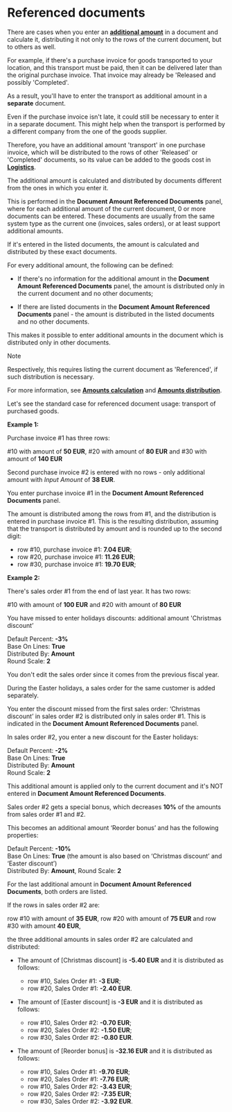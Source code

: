 # Referenced documents

There are cases when you enter an **[additional amount](https://docs.erp.net/tech/advanced/document-amounts/index.html)** in a document and calculate it, distributing it not only to the rows of the current document, but to others as well. 

For example, if there's a purchase invoice for goods transported to your location, and this transport must be paid, then it can be delivered later than the original purchase invoice. That invoice may already be 'Released and possibly 'Completed'. 

As a result, you'll have to enter the transport as additional amount in a **separate** document.

Even if the purchase invoice isn't late, it could still be necessary to enter it in a separate document. This might help when the transport is performed by a different company from the one of the goods supplier. 

Therefore, you have an additional amount 'transport' in one purchase invoice, which will be distributed to the rows of other 'Released' or 'Completed' documents, so its value can be added to the goods cost in **[Logistics](https://docs.erp.net/tech/modules/logistics/index.html)**.

The additional amount is calculated and distributed by documents different from the ones in which you enter it. 

This is performed in the **Document Amount Referenced Documents** panel, where for each additional amount of the current document, 0 or more documents can be entered. These documents are usually from the same system type as the current one (invoices, sales orders), or at least support additional amounts. 

If it's entered in the listed documents, the amount is calculated and distributed by these exact documents. 

For every additional amount, the following can be defined:

- If there's no information for the additional amount in the **Document Amount Referenced Documents** panel, the amount is distributed only in the current document and no other documents;

- If there are listed documents in the **Document Amount Referenced Documents** panel - the amount is distributed in the listed documents and no other documents.

This makes it possible to enter additional amounts in the document which is distributed only in other documents.

> [!NOTE] 
> 
> Respectively, this requires listing the current document as 'Referenced', if such distribution is necessary. 

For more information, see **[Amounts calculation](https://docs.erp.net/tech/advanced/document-amounts/amounts-calculation/index.html)** and **[Amounts distribution](https://docs.erp.net/tech/advanced/document-amounts/amounts-distribution/index.html)**.

Let's see the standard case for referenced document usage: transport of purchased goods. 

**Example 1:**

Purchase invoice #1 has three rows: 

#10 with amount of **50 EUR**, #20 with amount of **80 EUR** and #30 with amount of **140 EUR**

Second purchase invoice #2 is entered with no rows - only additional amount with _Input Amount_ of **38 EUR**. 

You enter purchase invoice #1 in the **Document Amount Referenced Documents** panel.

The amount is distributed among the rows from #1, and the distribution is entered in purchase invoice #1. This is the resulting distribution, assuming that the transport is distributed by amount and is rounded up to the second digit:

- row #10, purchase invoice #1: **7.04 EUR**; <br>
- row #20, purchase invoice #1: **11.26 EUR**; <br>
- row #30, purchase invoice #1: **19.70 EUR**; <br>

**Example 2:**

There's sales order #1 from the end of last year. It has two rows: 

#10 with amount of **100 EUR** and #20 with amount of **80 EUR** 

You have missed to enter holidays discounts: additional amount 'Christmas discount’

Default Percent: **-3%** <br> Base On Lines: **True** <br>  Distributed By: **Amount** <br>  Round Scale: **2** 

You don't edit the sales order since it comes from the previous fiscal year. 

During the Easter holidays, a sales order for the same customer is added separately.

You enter the discount missed from the first sales order: ‘Christmas discount’ in sales order #2 is distributed only in sales order #1. This is indicated in the **Document Amount Referenced Documents** panel. 

In sales order #2, you enter a new discount for the Easter holidays:

Default Percent: **-2%** <br> Base On Lines: **True** <br>  Distributed By: **Amount** <br> Round Scale: **2** 

This additional amount is applied only to the current document and it's NOT entered in **Document Amount Referenced Documents**. 

Sales order #2 gets a special bonus, which decreases **10%** of the amounts from sales order #1 and #2. 

This becomes an additional amount ‘Reorder bonus’ and has the following properties: 

Default Percent: **-10%** <br>
Base On Lines: **True** (the amount is also based on ‘Christmas discount’ and ‘Easter discount’) <br> 
Distributed By: **Amount**, Round Scale: **2**

For the last additional amount in **Document Amount Referenced Documents**, both orders are listed.

If the rows in sales order #2 are: 

row #10 with amount of **35 EUR**, row #20 with amount of **75 EUR** and row #30 with amount **40 EUR**, 

the three additional amounts in sales order #2 are calculated and distributed:

- The amount of [Christmas discount] is **-5.40 EUR** and it is distributed as follows:

    - row #10, Sales Order #1: **-3 EUR**;<br>
    - row #20, Sales Order #1: **-2.40 EUR**.

- The amount of [Easter discount] is **-3 EUR** and it is distributed as follows:

    - row #10, Sales Order #2: **-0.70 EUR**;
    - row #20, Sales Order #2: **-1.50 EUR**;
    - row #30, Sales Order #2: **-0.80 EUR**.

- The amount of [Reorder bonus] is **-32.16 EUR** and it is distributed as follows:

    - row #10, Sales Order #1: **-9.70 EUR**;
    - row #20, Sales Order #1: **-7.76 EUR**;
    - row #10, Sales Order #2: **-3.43 EUR**;
    - row #20, Sales Order #2: **-7.35 EUR**;
    - row #30, Sales Order #2: **-3.92 EUR**.
